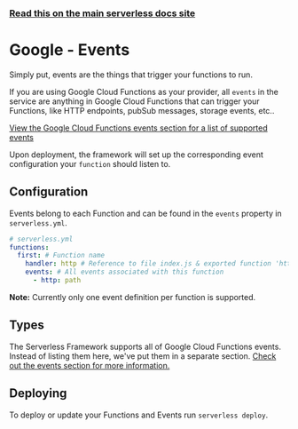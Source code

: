 <!--
title: Serverless Framework - Google Cloud Functions Guide - Events
menuText: Events
menuOrder: 6
description: Configuring Google Cloud Functions Events in the Serverless Framework
layout: Doc
-->

<!-- DOCS-SITE-LINK:START automatically generated  -->
### [Read this on the main serverless docs site](https://www.serverless.com/framework/docs/providers/google/guide/events)
<!-- DOCS-SITE-LINK:END -->

# Google - Events

Simply put, events are the things that trigger your functions to run.

If you are using Google Cloud Functions as your provider, all `events` in the service are anything in Google Cloud Functions that can trigger your Functions, like HTTP endpoints, pubSub messages, storage events, etc..

[View the Google Cloud Functions events section for a list of supported events](../events)

Upon deployment, the framework will set up the corresponding event configuration your `function` should listen to.

## Configuration

Events belong to each Function and can be found in the `events` property in `serverless.yml`.

```yml
# serverless.yml
functions:
  first: # Function name
    handler: http # Reference to file index.js & exported function 'http'
    events: # All events associated with this function
      - http: path
```

**Note:** Currently only one event definition per function is supported.

## Types

The Serverless Framework supports all of Google Cloud Functions events. Instead of listing them here, we've put them in a separate section. [Check out the events section for more information.](../events)

## Deploying

To deploy or update your Functions and Events run `serverless deploy`.
